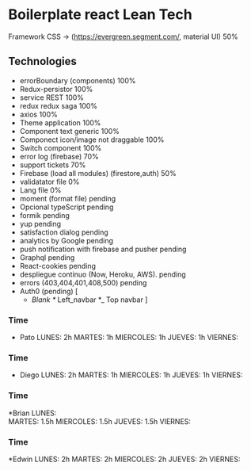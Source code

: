 # Boilerplate react Lean Tech

Framework CSS -> (https://evergreen.segment.com/, material UI) 50%

## Technologies

* errorBoundary (components) 100%
* Redux-persistor 100%
* service REST 100%
* redux  redux saga 100%
* axios 100%
* Theme application 100%
* Component text generic 100%
* Componect icon/image not draggable 100%
* Switch component 100%
* error log (firebase) 70%
* support tickets 70% 
* Firebase (load all modules) (firestore,auth) 50%
* validatator file 0%
* Lang file 0%
* moment (format file) pending
* Opcional typeScript pending
* formik pending
* yup pending
* satisfaction dialog pending
* analytics by Google pending
* push notification with firebase and pusher pending
* Graphql pending
* React-cookies pending
* despliegue continuo (Now, Heroku, AWS). pending
* errors (403,404,401,408,500) pending
* Auth0 (pending) 
[
  * _Blank
  *_ Left_navbar
  *_ Top navbar
]

### Time
* Pato
LUNES: 2h 
MARTES: 1h 
MIERCOLES: 1h
JUEVES: 1h
VIERNES: 

### Time
* Diego
LUNES: 2h 
MARTES: 1h 
MIERCOLES: 1h
JUEVES: 1h
VIERNES: 

### Time
*Brian 
LUNES:  
MARTES: 1.5h 
MIERCOLES: 1.5h
JUEVES: 1.5h
VIERNES:

### Time
*Edwin 
LUNES: 2h
MARTES: 2h
MIERCOLES: 2h
JUEVES: 2h
VIERNES: 

